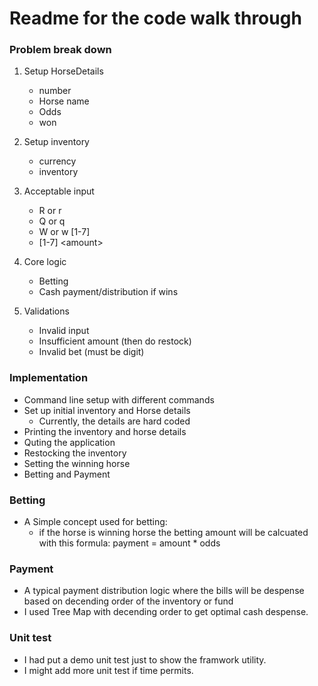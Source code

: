 # Readme for the code walk through

### Problem break down 
1. Setup HorseDetails
   - number
   - Horse name
   - Odds
   - won

2. Setup inventory
    - currency
    - inventory

3. Acceptable input
    - R or r
    - Q or q
    - W or w [1-7]
    - [1-7] \<amount\>
   
4. Core logic
   - Betting
   - Cash payment/distribution if wins

5. Validations
   - Invalid input
   - Insufficient amount (then do restock)
   - Invalid bet (must be digit)

### Implementation
   - Command line setup with different commands
   - Set up initial inventory and Horse details
     - Currently, the details are hard coded
   - Printing the inventory and horse details
   - Quting the application
   - Restocking the inventory
   - Setting the winning horse
   - Betting and Payment

### Betting
   - A Simple concept used for betting:
     - if the horse is winning horse the betting amount will be calcuated with this formula: payment = amount * odds
### Payment
   - A typical payment distribution logic where the bills will be despense based on decending order of the inventory or fund
   - I used Tree Map with decending order to get optimal cash despense.

### Unit test
   - I had put a demo unit test just to show the framwork utility.
   - I might add more unit test if time permits.

